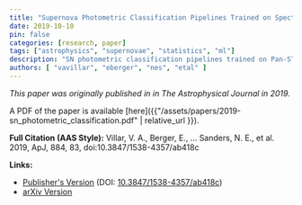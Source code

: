 ```yaml
---
title: "Supernova Photometric Classification Pipelines Trained on Spectroscopically Classified Supernovae from the Pan-STARRS1 Medium-Deep Survey"
date: 2019-10-10
pin: false
categories: [research, paper]
tags: ["astrophysics", "supernovae", "statistics", "ml"]
description: "SN photometric classification pipelines trained on Pan-STARRS1 MDS SNe."
authors: [ "vavillar", "eberger", "nes", "etal" ]
---
```


*This paper was originally published in in The Astrophysical Journal in 2019.*

A PDF of the paper is available [here]({{"/assets/papers/2019-sn_photometric_classification.pdf" | relative_url }}).

**Full Citation (AAS Style):**
Villar, V. A., Berger, E., ... Sanders, N. E., et al. 2019, ApJ, 884, 83, doi:10.3847/1538-4357/ab418c

**Links:**
- [Publisher's Version](https://iopscience.iop.org/article/10.3847/1538-4357/ab418c) (DOI: [10.3847/1538-4357/ab418c](https://doi.org/10.3847/1538-4357/ab418c))
- [arXiv Version](https://arxiv.org/abs/1905.07422)

